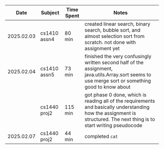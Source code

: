 
| Date       | Subject      | Time Spent | Notes                                                                                                                                                                  |
| ---------- | ------------ | ---------- | ---------------------------------------------------------------------------------------------------------------------------------------------------------------------- |
| 2025.02.03 | cs1410 assn4 | 80 min     | created linear search, binary search, bubble sort, and almost selection sort from scratch. not done with assignment yet                                                |
| 2025.02.04 | cs1410 assn5 | 73 min     | finished the very confusingly written second half of the assignment, java.utils.Array.sort seems to use merge sort or something good to know about                     |
|            | cs1440 proj2 | 115 min    | got phase 0 done, which is reading all of the requirements and basically understanding how the assignment is structured. The next thing is to start writing pseudocode |
| 2025.02.07 | cs1440 proj2 | 44 min     | completed `cat`                                                                                                                                                        |
